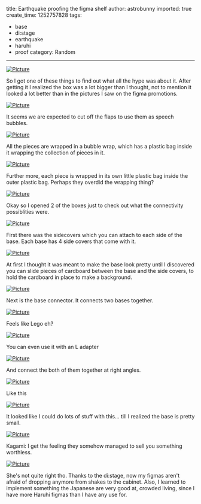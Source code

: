 title: Earthquake proofing the figma shelf
author: astrobunny
imported: true
create_time: 1252757828
tags:
- base
- di:stage
- earthquake
- haruhi
- proof
category: Random
---
 [![](wp-uploads/2009/09/wpid-100-7753-500x375.jpg "Picture")](/images/wp-uploads/2009/09/wpid-100-7753.jpg)  
  
So I got one of these things to find out what all the hype was about it. After getting it I realized the box was a lot bigger than I thought, not to mention it looked a lot better than in the pictures I saw on the figma promotions.  
<!--more-->  
 [![](wp-uploads/2009/09/wpid-100-7762-500x375.jpg "Picture")](/images/wp-uploads/2009/09/wpid-100-7762.jpg)  
  
It seems we are expected to cut off the flaps to use them as speech bubbles.  
  
 [![](wp-uploads/2009/09/wpid-100-7764-500x375.jpg "Picture")](/images/wp-uploads/2009/09/wpid-100-7764.jpg)  
  
All the pieces are wrapped in a bubble wrap, which has a plastic bag inside it wrapping the collection of pieces in it.   
  
 [![](wp-uploads/2009/09/wpid-100-7765-500x375.jpg "Picture")](/images/wp-uploads/2009/09/wpid-100-7765.jpg)  
  
Further more, each piece is wrapped in its own little plastic bag inside the outer plastic bag. Perhaps they overdid the wrapping thing?  
  
 [![](wp-uploads/2009/09/wpid-100-7766-500x375.jpg "Picture")](/images/wp-uploads/2009/09/wpid-100-7766.jpg)  
  
Okay so I opened 2 of the boxes just to check out what the connectivity possiblities were.  
  
 [![](wp-uploads/2009/09/wpid-100-7767-500x375.jpg "Picture")](/images/wp-uploads/2009/09/wpid-100-7767.jpg)  
  
First there was the sidecovers which you can attach to each side of the base. Each base has 4 side covers that come with it.  
  
 [![](wp-uploads/2009/09/wpid-100-7771-500x375.jpg "Picture")](/images/wp-uploads/2009/09/wpid-100-7771.jpg)  
  
At first I thought it was meant to make the base look pretty until I discovered you can slide pieces of cardboard between the base and the side covers, to hold the cardboard in place to make a background.  
  
 [![](wp-uploads/2009/09/wpid-100-7777-500x375.jpg "Picture")](/images/wp-uploads/2009/09/wpid-100-7777.jpg)  
  
Next is the base connector. It connects two bases together.  
  
 [![](wp-uploads/2009/09/wpid-100-7779-500x375.jpg "Picture")](/images/wp-uploads/2009/09/wpid-100-7779.jpg)  
  
Feels like Lego eh?  
  
 [![](wp-uploads/2009/09/wpid-100-7781-500x375.jpg "Picture")](/images/wp-uploads/2009/09/wpid-100-7781.jpg)  
  
You can even use it with an L adapter  
  
 [![](wp-uploads/2009/09/wpid-100-7791-500x375.jpg "Picture")](/images/wp-uploads/2009/09/wpid-100-7791.jpg)  
  
And connect the both of them together at right angles.  
  
 [![](wp-uploads/2009/09/wpid-100-7788-500x375.jpg "Picture")](/images/wp-uploads/2009/09/wpid-100-7788.jpg)  
  
Like this  
  
 [![](wp-uploads/2009/09/wpid-100-7794-500x375.jpg "Picture")](/images/wp-uploads/2009/09/wpid-100-7794.jpg)  
  
It looked like I could do lots of stuff with this... till I realized the base is pretty small.  
  
 [![](wp-uploads/2009/09/wpid-100-7802-500x375.jpg "Picture")](/images/wp-uploads/2009/09/wpid-100-7802.jpg)  
  
Kagami: I get the feeling they somehow managed to sell you something worthless.  
  
 [![](wp-uploads/2009/09/wpid-100-7803-500x375.jpg "Picture")](/images/wp-uploads/2009/09/wpid-100-7803.jpg)  
  
She's not quite right tho. Thanks to the di:stage, now my figmas aren't afraid of dropping anymore from shakes to the cabinet. Also, I learned to implement something the Japanese are very good at, crowded living, since I have more Haruhi figmas than I have any use for.